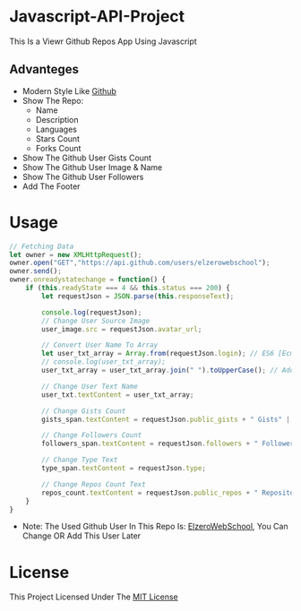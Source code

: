 # Javascript-API-Project
This Is a Viewr Github Repos App Using Javascript

## Advanteges
- Modern Style Like [Github](https://github.com/)
- Show The Repo:
   - Name
   - Description
   - Languages
   - Stars Count
   - Forks Count
- Show The Github User Gists Count
- Show The Github User Image & Name
- Show The Github User Followers
- Add The Footer

# Usage

```Javascript
// Fetching Data
let owner = new XMLHttpRequest();
owner.open("GET","https://api.github.com/users/elzerowebschool");
owner.send();
owner.onreadystatechange = function() {
    if (this.readyState === 4 && this.status === 200) {
        let requestJson = JSON.parse(this.responseText);

        console.log(requestJson);
        // Change User Source Image
        user_image.src = requestJson.avatar_url;

        // Convert User Name To Array
        let user_txt_array = Array.from(requestJson.login); // ES6 [Ecma Script 6] Method
        // console.log(user_txt_array);
        user_txt_array = user_txt_array.join(" ").toUpperCase(); // Add a Separator To User Text Name & Convert To Upper Case

        // Change User Text Name
        user_txt.textContent = user_txt_array;

        // Change Gists Count
        gists_span.textContent = requestJson.public_gists + " Gists" || 0;

        // Change Followers Count
        followers_span.textContent = requestJson.followers + " Followers" || 0;

        // Change Type Text
        type_span.textContent = requestJson.type;

        // Change Repos Count Text
        repos_count.textContent = requestJson.public_repos + " Repositories" || 0;
    }
}
```
- Note: The Used Github User In This Repo Is: [ElzeroWebSchool](https://github.com/ElzeroWebSchool), You Can Change OR Add This User Later

# License
This Project Licensed Under The [MIT License](https://github.com/Vexel-Inc/Javascript-API-Project/blob/main/LICENSE)
